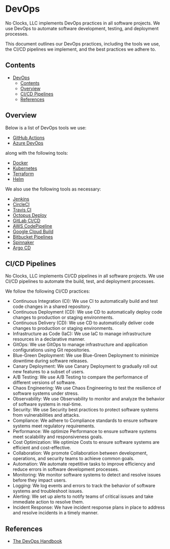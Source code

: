 # DevOps

No Clocks, LLC implements DevOps practices in all software projects. We use DevOps to automate software development, testing, and deployment processes.

This document outlines our DevOps practices, including the tools we use, the CI/CD pipelines we implement, and the best practices we adhere to.

## Contents

- [DevOps](#devops)
  - [Contents](#contents)
  - [Overview](#overview)
  - [CI/CD Pipelines](#cicd-pipelines)
  - [References](#references)

## Overview

Below is a list of DevOps tools we use:

- [GitHub Actions](https://github.com/docs/actions)
- [Azure DevOps](https://azure.microsoft.com/en-us/services/devops/)

along with the following tools:

- [Docker](https://www.docker.com/)
- [Kubernetes](https://kubernetes.io/)
- [Terraform](https://www.terraform.io/)
- [Helm](https://helm.sh/)

We also use the following tools as necessary:

- [Jenkins](https://www.jenkins.io/)
- [CircleCI](https://circleci.com/)
- [Travis CI](https://www.travis-ci.com/)
- [Octopus Deploy](https://octopus.com/)
- [GitLab CI/CD](https://docs.gitlab.com/ee/ci/)
- [AWS CodePipeline](https://aws.amazon.com/codepipeline/)
- [Google Cloud Build](https://cloud.google.com/cloud-build)
- [Bitbucket Pipelines](https://bitbucket.org/product/features/pipelines)
- [Spinnaker](https://spinnaker.io/)
- [Argo CD](https://argoproj.github.io/argo-cd/)

## CI/CD Pipelines

No Clocks, LLC implements CI/CD pipelines in all software projects. We use CI/CD pipelines to automate the build, test, and deployment processes.

We follow the following CI/CD practices:

- Continuous Integration (CI): We use CI to automatically build and test code changes in a shared repository.
- Continuous Deployment (CD): We use CD to automatically deploy code changes to production or staging environments.
- Continuous Delivery (CD): We use CD to automatically deliver code changes to production or staging environments.
- Infrastructure as Code (IaC): We use IaC to manage infrastructure resources in a declarative manner.
- GitOps: We use GitOps to manage infrastructure and application configurations using Git repositories.
- Blue-Green Deployment: We use Blue-Green Deployment to minimize downtime during software releases.
- Canary Deployment: We use Canary Deployment to gradually roll out new features to a subset of users.
- A/B Testing: We use A/B Testing to compare the performance of different versions of software.
- Chaos Engineering: We use Chaos Engineering to test the resilience of software systems under stress.
- Observability: We use Observability to monitor and analyze the behavior of software systems in real-time.
- Security: We use Security best practices to protect software systems from vulnerabilities and attacks.
- Compliance: We adhere to Compliance standards to ensure software systems meet regulatory requirements.
- Performance: We optimize Performance to ensure software systems meet scalability and responsiveness goals.
- Cost Optimization: We optimize Costs to ensure software systems are efficient and cost-effective.
- Collaboration: We promote Collaboration between development, operations, and security teams to achieve common goals.
- Automation: We automate repetitive tasks to improve efficiency and reduce errors in software development processes.
- Monitoring: We monitor software systems to detect and resolve issues before they impact users.
- Logging: We log events and errors to track the behavior of software systems and troubleshoot issues.
- Alerting: We set up alerts to notify teams of critical issues and take immediate action to resolve them.
- Incident Response: We have incident response plans in place to address and resolve incidents in a timely manner.

## References

- [The DevOps Handbook](https://itrevolution.com/book/the-devops-handbook/)
